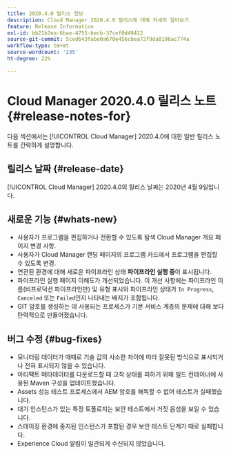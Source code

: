 ```yaml
---
title: 2020.4.0 릴리스 정보
description: Cloud Manager 2020.4.0 릴리스에 대해 자세히 알아보기
feature: Release Information
exl-id: bb21b7ea-6bae-4755-becb-37cef0d49412
source-git-commit: 5ced643fabe0a670e456cbea72f9da8196ac774a
workflow-type: tm+mt
source-wordcount: '235'
ht-degree: 22%

---
```


# Cloud Manager 2020.4.0 릴리스 노트 {#release-notes-for}

다음 섹션에서는 [!UICONTROL Cloud Manager] 2020.4.0에 대한 일반 릴리스 노트를 간략하게 설명합니다.

## 릴리스 날짜 {#release-date}

[!UICONTROL Cloud Manager] 2020.4.0의 릴리스 날짜는 2020년 4월 9일입니다.

## 새로운 기능 {#whats-new}

* 사용자가 프로그램을 편집하거나 전환할 수 있도록 탐색 Cloud Manager 개요 페이지 변경 사항.
* 사용자가 Cloud Manager 랜딩 페이지의 프로그램 카드에서 프로그램을 편집할 수 있도록 변경.
* 연관된 환경에 대해 새로운 파이프라인 상태 **파이프라인 실행 중**&#x200B;이 표시됩니다.
* 파이프라인 실행 페이지 이해도가 개선되었습니다. 이 개선 사항에는 파이프라인 이름(비프로덕션 파이프라인만) 및 유형 표시와 파이프라인 상태가 `In Progress`, `Canceled` 또는 `Failed`인지 나타내는 배지가 포함됩니다.
* GIT 암호를 생성하는 데 사용되는 프로세스가 기본 서비스 계층의 문제에 대해 보다 탄력적으로 만들어졌습니다.

## 버그 수정 {#bug-fixes}

* 모니터링 데이터가 때때로 기술 값의 사소한 차이에 따라 잘못된 방식으로 표시되거나 전혀 표시되지 않을 수 있습니다.
* 아티팩트 메타데이터를 다운로드할 때 교착 상태를 피하기 위해 빌드 컨테이너에 사용된 Maven 구성을 업데이트했습니다.
* Assets 성능 테스트 프로세스에서 AEM 암호를 해독할 수 없어 테스트가 실패했습니다.
* 대기 인스턴스가 있는 특정 토폴로지는 보안 테스트에서 거짓 음성을 보일 수 있습니다.
* 스테이징 환경에 중지된 인스턴스가 포함된 경우 보안 테스트 단계가 때로 실패합니다.
* Experience Cloud 알림이 일관되게 수신되지 않았습니다.
